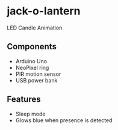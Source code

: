 # jack-o-lantern
LED Candle Animation

## Components
* Arduino Uno
* NeoPixel ring
* PIR motion sensor
* USB power bank

## Features
* Sleep mode
* Glows blue when presence is detected